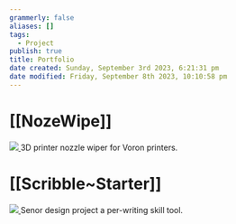 ```yaml
---
grammerly: false
aliases: []
tags:
  - Project
publish: true
title: Portfolio
date created: Sunday, September 3rd 2023, 6:21:31 pm
date modified: Friday, September 8th 2023, 10:10:58 pm
---
```

# [[NozeWipe]]
<div class="center-image-container"> <a href="/Projects/NozeWipe/NozeWipe"> <img src="InstalledNozeWipe.png" class="center-image"/> </a> <span class="center-image-caption"> 3D printer nozzle wiper for Voron printers. </span> </div>

# [[Scribble~Starter]]
<div class="center-image-container"> <a href="/Projects/ScribbleStarter/Scribble~Starter"> <img src="EP_UWP_ScribbleStarter_Final_Prototype.png" class="center-image"/> </a> <span class="center-image-caption"> Senor design project a per-writing skill tool. </span> </div>